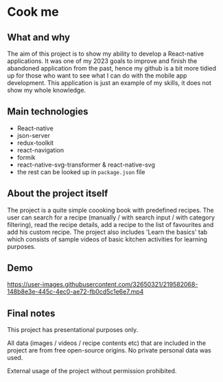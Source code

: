 # Cook me

## What and why
The aim of this project is to show my ability to develop a React-native applications. 
It was one of my 2023 goals to improve and finish the abandoned application from the past, hence my github is a bit more tidied up for those who want to see what I can do with the mobile app development. This application is just an example of my skills, it does not show my whole knowledge.

## Main technologies
- React-native
- json-server
- redux-toolkit
- react-navigation
- formik
- react-native-svg-transformer & react-native-svg
- the rest can be looked up in `package.json` file

## About the project itself
The project is a quite simple coooking book with predefined recipes. The user can search for a recipe (manually / with search input / with category filtering), read the recipe details, add a recipe to the list of favourites and add his custom recipe.
The project also includes 'Learn the basics' tab which consists of sample videos of basic kitchen activities for learning purposes.

## Demo

https://user-images.githubusercontent.com/32650321/219582068-148b8e3e-445c-4ec0-ae72-fb0cd5c1e6e7.mp4


## Final notes
This project has presentational purposes only. 

All data (images / videos / recipe contents etc) that are included in the project are from free open-source origins. No private personal data was used.

External usage of the project without permission prohibited.
